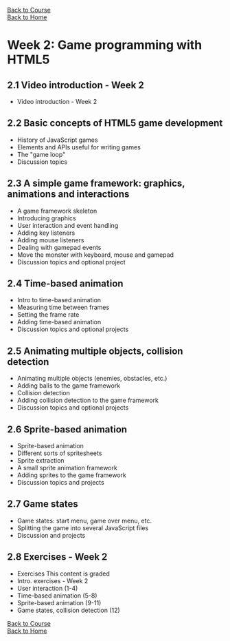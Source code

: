 [Back to Course](../index.md)<br>
[Back to Home](../../index.md)<br>

# Week 2: Game programming with HTML5

## 2.1 Video introduction - Week 2
* Video introduction - Week 2

## 2.2 Basic concepts of HTML5 game development
* History of JavaScript games
* Elements and APIs useful for writing games
* The "game loop"
* Discussion topics

## 2.3 A simple game framework: graphics, animations and interactions
* A game framework skeleton
* Introducing graphics
* User interaction and event handling
* Adding key listeners
* Adding mouse listeners
* Dealing with gamepad events
* Move the monster with keyboard, mouse and gamepad
* Discussion topics and optional project

## 2.4 Time-based animation
* Intro to time-based animation
* Measuring time between frames
* Setting the frame rate
* Adding time-based animation
* Discussion topics and optional projects

## 2.5 Animating multiple objects, collision detection
* Animating multiple objects (enemies, obstacles, etc.)
* Adding balls to the game framework
* Collision detection
* Adding collision detection to the game framework
* Discussion topics and optional projects

## 2.6 Sprite-based animation
* Sprite-based animation
* Different sorts of spritesheets
* Sprite extraction
* A small sprite animation framework
* Adding sprites to the game framework
* Discussion topics and projects

## 2.7 Game states
* Game states: start menu, game over menu, etc.
* Splitting the game into several JavaScript files
* Discussion and projects

## 2.8 Exercises - Week 2
* Exercises  This content is graded
* Intro. exercises - Week 2
* User interaction (1-4)
* Time-based animation (5-8)
* Sprite-based animation (9-11)
* Game states, collision detection (12)

[Back to Course](../index.md)<br>
[Back to Home](../../index.md)<br>